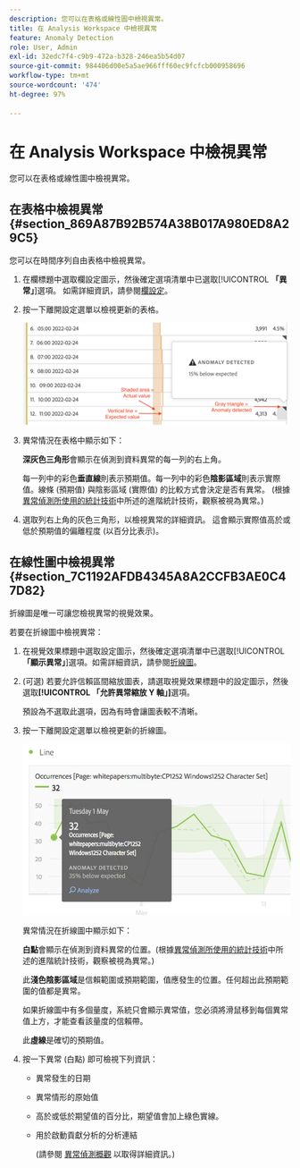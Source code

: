 ```yaml
---
description: 您可以在表格或線性圖中檢視異常。
title: 在 Analysis Workspace 中檢視異常
feature: Anomaly Detection
role: User, Admin
exl-id: 32edc7f4-c9b9-472a-b328-246ea5b54d07
source-git-commit: 984406d00e5a5ae966fff60ec9fcfcb000958696
workflow-type: tm+mt
source-wordcount: '474'
ht-degree: 97%

---
```


# 在 Analysis Workspace 中檢視異常

您可以在表格或線性圖中檢視異常。

## 在表格中檢視異常 {#section_869A87B92B574A38B017A980ED8A29C5}

您可以在時間序列自由表格中檢視異常。

1. 在欄標題中選取欄設定圖示，然後確定選項清單中已選取&#x200B;[!UICONTROL **「異常」**]&#x200B;選項。 如需詳細資訊，請參閱[欄設定](/help/analyze/analysis-workspace/visualizations/freeform-table/column-row-settings/column-settings.md)。

1. 按一下離開設定選單以檢視更新的表格。

   ![](assets/anomaly_detected.png)

1. 異常情況在表格中顯示如下：

   **深灰色三角形**&#x200B;會顯示在偵測到資料異常的每一列的右上角。

   每一列中的彩色&#x200B;**垂直線**&#x200B;則表示預期值。每一列中的彩色&#x200B;**陰影區域**&#x200B;則表示實際值。線條 (預期值) 與陰影區域 (實際值) 的比較方式會決定是否有異常。 (根據[異常偵測所使用的統計技術](/help/analyze/analysis-workspace/c-anomaly-detection/statistics-anomaly-detection.md)中所述的進階統計技術，觀察被視為異常。)

1. 選取列右上角的灰色三角形，以檢視異常的詳細資訊。 這會顯示實際值高於或低於預期值的偏離程度 (以百分比表示)。

## 在線性圖中檢視異常 {#section_7C1192AFDB4345A8A2CCFB3AE0C47D82}

折線圖是唯一可讓您檢視異常的視覺效果。

若要在折線圖中檢視異常：

1. 在視覺效果標題中選取設定圖示，然後確定選項清單中已選取&#x200B;[!UICONTROL **「顯示異常」**]&#x200B;選項。如需詳細資訊，請參閱[折線圖](/help/analyze/analysis-workspace/visualizations/line.md)。

1. (可選) 若要允許信賴區間縮放圖表，請選取視覺效果標題中的設定圖示，然後選取&#x200B;**[!UICONTROL 「允許異常縮放 Y 軸」]**&#x200B;選項。

   預設為不選取此選項，因為有時會讓圖表較不清晰。

1. 按一下離開設定選單以檢視更新的折線圖。

   ![](assets/anomaly_linechart.png)

   異常情況在折線圖中顯示如下：

   **白點**&#x200B;會顯示在偵測到資料異常的位置。(根據[異常偵測所使用的統計技術](/help/analyze/analysis-workspace/c-anomaly-detection/statistics-anomaly-detection.md)中所述的進階統計技術，觀察被視為異常。)

   此&#x200B;**淺色陰影區域**&#x200B;是信賴範圍或預期範圍，值應發生的位置。任何超出此預期範圍的值都是異常。

   如果折線圖中有多個量度，系統只會顯示異常值，您必須將滑鼠移到每個異常值上方，才能查看該量度的信賴帶。

   此&#x200B;**虛線**&#x200B;是確切的預期值。

1. 按一下異常 (白點) 即可檢視下列資訊：

   * 異常發生的日期

   * 異常情形的原始值

   * 高於或低於期望值的百分比，期望值會加上綠色實線。

   * 用於啟動貢獻分析的分析連結

     (請參閱 [異常偵測概觀](/help/analyze/analysis-workspace/c-anomaly-detection/anomaly-detection.md) 以取得詳細資訊。)






